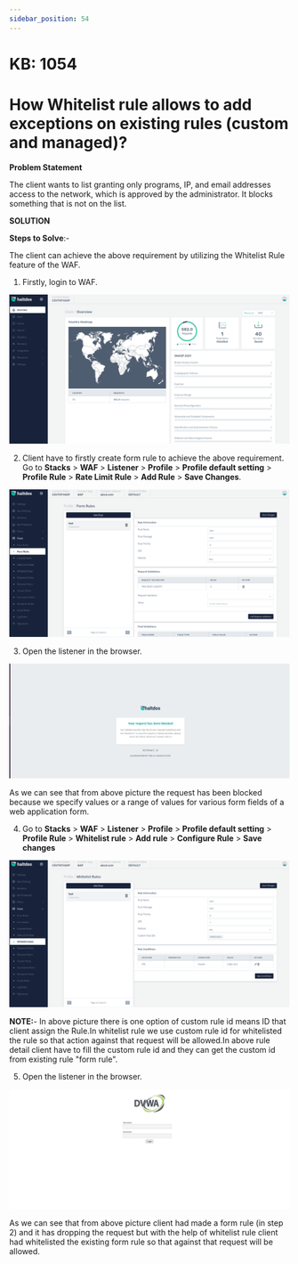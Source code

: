 ```yaml
---
sidebar_position: 54
---
```


# KB: 1054

# How Whitelist rule allows to add exceptions on existing rules (custom and managed)?

**Problem Statement**

The client wants to list granting only programs, IP, and email addresses access to the network, which is approved by the administrator. It blocks something that is not on the list.

**SOLUTION**

**Steps to Solve**:-

The client can achieve the above requirement by utilizing the Whitelist Rule feature of the WAF.

1. Firstly, login to WAF.

![kb-1054](/img/waf/kb/v2/overview_kb_1054_1.png)

2. Client have to firstly create form rule to achieve the above requirement.
Go to **Stacks** > **WAF** > **Listener** > **Profile** > **Profile default setting** > **Profile Rule** > **Rate Limit  Rule** > **Add Rule** > **Save Changes**.

![kb-1054](/img/waf/kb/v2/form_rule_kb_1054_2.png)

3. Open the listener in the browser.

![kb-1054](/img/waf/tutorials/link.png)

As we can see that from above picture the request has been blocked because we specify values or a range of values for various form fields of a web application form.

4. Go to **Stacks** > **WAF** > **Listener** > **Profile** > **Profile default setting** > **Profile Rule** >  **Whitelist rule** > **Add rule** > **Configure Rule** > **Save changes**

![kb-1054](/img/waf/kb/v2/whitelist_rule_kb_1054_4.png)

**NOTE:**- In above picture there is one option of custom rule id means ID that client assign the Rule.In whitelist rule we use custom rule id for whitelisted the rule so that action against that request will be allowed.In above rule detail client have to fill the custom rule id and they can get the custom id from existing rule "form rule".

5. Open the listener in the browser.

![kb-1054](/img/waf/tutorials/whitedvwa.png)

As we can see that from above picture client had made a form rule (in step 2) and it has dropping the request but with the help of whitelist rule client had whitelisted the existing form rule so that against that request will be allowed.


